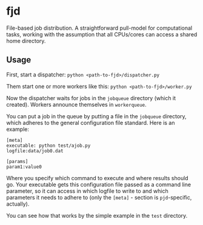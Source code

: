 fjd
===

File-based job distribution. A straightforward pull-model for computational tasks,
working with the assumption that all CPUs/cores can access a shared home directory.


Usage
-------

First, start a dispatcher:
``python <path-to-fjd>/dispatcher.py``

Them start one or more workers like this:
``python <path-to-fjd>/worker.py``

Now the dispatcher waits for jobs in the ``jobqueue`` directory (which it created).
Workers announce themselves in ``workerqueue``.

You can put a job in the queue by putting a file in the ``jobqueue`` directory, 
which adheres to the general configuration file standard. Here is an example:

    [meta]
    executable: python test/ajob.py
    logfile:data/job0.dat 

    [params]
    param1:value0

Where you specify which command to execute and where results should go.
Your executable gets this configuration file passed as a command line parameter,
so it can access in which logfile to write to and which parameters it needs
to adhere to (only the ``[meta]`` - section is ``pjd``-specific, actually).

You can see how that works by the simple example in the ``test`` directory.



